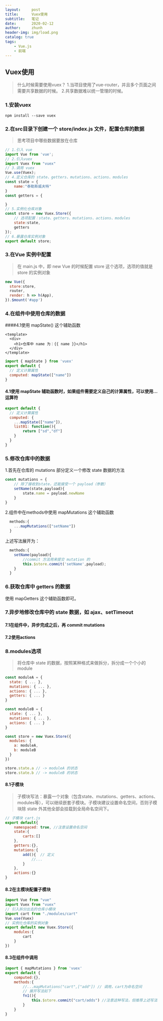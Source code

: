 ```yaml
---
layout:     post
title:      Vuex使用
subtitle:   笔记
date:       2020-02-12
author:     zhunh
header-img: img/load.png
catalog: true
tags:
    - Vue.js
    - 前端
---
```

## Vuex使用
>什么时候需要使用vuex？
>1.当项目使用了vue-router，并且多个页面之间需要共享数据的时候。
>2.共享数据难以统一管理的时候。


### 1.安装vuex
```shell
npm install --save vuex
```
### 2.在src目录下创建一个 store/index.js 文件，配置仓库的数据
>思考项目中哪些数据要放在仓库
```js
// 1.引入 vue
import Vue from 'vue';
// 2.引入vuex
import Vuex from "vuex"
// 3.调用 vuex
Vue.use(Vuex);
// 4.定义仓库的 state、getters、mutations、actions、modules
const state = {
    name:"泰勒斯威夫特"
}
const getters = {

}
// 5.实例化仓库对象
const store = new Vuex.Store({
    // 选项配置：state、getters、mutations、actions、modules
    state:state,
    getters
});
// 6.暴露仓库实例对象
export default store;
```

### 3.在Vue 实例中配置
>在 main.js 中，即 new Vue 的时候配置 store 这个选项，选项的值就是 store 的实例对象
```js
new Vue({
  store:store,
  router,
  render: h => h(App),
}).$mount('#app')
```

### 4.在组件中使用仓库的数据
####4.1使用 mapState() 这个辅助函数
```vue
<template>
  <div>
    <h1>仓库中 name 为：{{ name }}</h1>
  </div>
</template>
```
```js
import { mapState } from 'vuex'
export default {
  // 定义计算属性
  computed: mapState(["name"])
}
```

#### 4.1使用 mapState 辅助函数时，如果组件需要定义自己的计算属性，可以使用...运算符
```js
export default {
  // 定义计算属性
  computed: {
  	...mapState(["name"]),
  	list01: function(){
  		return ["sd","df"]
  	}
  }
}
```

###  5.修改仓库中的数据
1.首先在仓库的 mutations 部分定义一个修改 state 数据的方法
```js
const mutations = {
    // 除了接收到state，还能接受一个 payload（参数）
    setName(state,payload){
        state.name = payload.newName
    }
}
```

2.组件中在methods中使用 mapMutations 这个辅助函数
```js
  methods:{
    ...mapMutations(["setName"])
  }
```

上述写法展开为：
```js
  methods:{
    setName(payload){
    	//commit 方法用来提交 mutation 的
    	this.$store.commit('setName',payload);
    }
  }
```
### 6.获取仓库中 getters 的数据
使用 mapGetters 这个辅助函数即可。

### 7.异步地修改仓库中的 state 数据，如 ajax、setTimeout
#### 7.1在组件中，异步完成之后，再 commit mutations
#### 7.2使用actions

### 8.modules选项
>将仓库中 state 的数据，按照某种格式来做拆分，拆分成一个个小的module
```js
const moduleA = {
  state: { ... },
  mutations: { ... },
  actions: { ... },
  getters: { ... }
}

const moduleB = {
  state: { ... },
  mutations: { ... },
  actions: { ... }
}

const store = new Vuex.Store({
  modules: {
    a: moduleA,
    b: moduleB
  }
})

store.state.a // -> moduleA 的状态
store.state.b // -> moduleB 的状态
```
#### 8.1子模块
>子模块写法：暴露一个对象（包含state、mutations、getters、actions、modules等），可以继续嵌套子模块。子模块建议设置命名空间，否则子模块除 state 外其他全部会挂载到全局命名空间下。

```js
// 子模块 cart.js
export default{
	namespaced: true, //注意设置命名空间
	state:{
		carts:[]
	},
	getters:{},
	mutations:{
		add(){	// 定义
			//...
		}
	},
	actions:{}
}
```

#### 8.2在主模块配置子模块
```js
import Vue from "vue"
import Vuex from "vuex"
// 引入拆分出去的仓库小模块
import cart from "./modules/cart"
Vue.use(Vuex)
// 实例化仓库的实例对象
export default new Vuex.Store({
	modules:{
		cart
	}
})
```

#### 8.3在组件中调用

```js
import { mapMutations } from 'vuex'
export default {
	computed:{},
	methods:{
		//...mapMutations("cart",["add"]) // 调用，cart为命名空间
		// 展开写法如下
		fn1(){
			this.$store.commit("cart/adds") //注意这种写法，但推荐上述写法
		}
	}
}
```